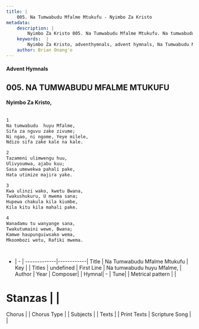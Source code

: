 ```yaml
---
title: |
    005. Na Tumwabudu Mfalme Mtukufu - Nyimbo Za Kristo
metadata:
    description: |
        Nyimbo Za Kristo 005. Na Tumwabudu Mfalme Mtukufu. Na tumwabudu  huyu Mfalme, Sifa za nguvu zake zivume; Ni ngao, ni ngome, Yeye milele, Ndizo sifa zake kale na kale.  
    keywords:  |
        Nyimbo Za Kristo, adventhymnals, advent hymnals, Na Tumwabudu Mfalme Mtukufu, Na tumwabudu  huyu Mfalme,. 
    author: Brian Onang'o
---
```


#### Advent Hymnals
## 005. NA TUMWABUDU MFALME MTUKUFU
####  Nyimbo Za Kristo,

```txt

1
Na tumwabudu  huyu Mfalme,
Sifa za nguvu zake zivume;
Ni ngao, ni ngome, Yeye milele,
Ndizo sifa zake kale na kale.

2
Tazameni ulimwengu huu,
Ulivyoumwa, ajabu kuu;
Sasa umewekwa pahali pake,
Hata utimize majira yake.

3
Kwa ulinzi wako, kwetu Bwana,
Twakushukuru, U mwema sana;
Hupewa chakula kila kiumbe,
Kila kitu kila mahali pake.

4
Wanadamu tu wanyange sana,
Twakutumaini wewe, Bwana;
Kamwe haupunguiwsako wema,
Mkoombozi wetu, Rafiki mwema.




```

- |   -  |
-------------|------------|
Title | Na Tumwabudu Mfalme Mtukufu |
Key |  |
Titles | undefined |
First Line | Na tumwabudu  huyu Mfalme, |
Author | 
Year | 
Composer| |
Hymnal|  - |
Tune|  |
Metrical pattern | |
# Stanzas |  |
Chorus |  |
Chorus Type |  |
Subjects | |
Texts |  |
Print Texts | 
Scripture Song |  |
    
